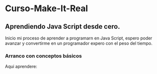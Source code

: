 # Curso-Make-It-Real
## Aprendiendo Java Script desde cero.

Inicio mi proceso de aprender a programarn en Java Script, espero poder avanzar y convertirme en un programador expero con el peso del tiempo.

### Arranco con conceptos básicos

Aqui aprendere:

